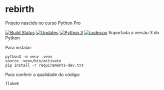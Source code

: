 # rebirth
Projeto nascido no curso Python Pro

[![Build Status](https://travis-ci.org/alisonamerico/rebirth.svg?branch=master)](https://travis-ci.org/alisonamerico/rebirth)
[![Updates](https://pyup.io/repos/github/alisonamerico/rebirth/shield.svg)](https://pyup.io/repos/github/alisonamerico/rebirth/)
[![Python 3](https://pyup.io/repos/github/alisonamerico/rebirth/python-3-shield.svg)](https://pyup.io/repos/github/alisonamerico/rebirth/)
[![codecov](https://codecov.io/gh/alisonamerico/rebirth/branch/master/graph/badge.svg)](https://codecov.io/gh/alisonamerico/rebirth)
Suportada a versão 3 do Python

Para instalar:

```console
python3 -m venv .venv
source .venv/bin/activate
pip install -r requirements-dev.txt
```

Para conferir a qualidade do código:

```console
flake8

```